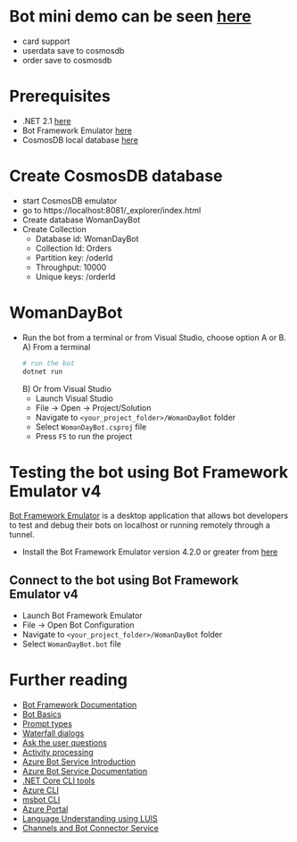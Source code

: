 # Bot mini demo can be seen [here][44]
- card support
- userdata save to cosmosdb
- order save to cosmosdb

# Prerequisites
- .NET 2.1 [here][43]
- Bot Framework Emulator [here][6]
- CosmosDB local database [here][42]

# Create CosmosDB database
- start CosmosDB emulator
- go to https://localhost:8081/_explorer/index.html
- Create database WomanDayBot
- Create Collection
    - Database id: WomanDayBot
    - Collection Id: Orders
    - Partition key: /oderId
    - Throughput: 10000
    - Unique keys: /orderId
# WomanDayBot

- Run the bot from a terminal or from Visual Studio, choose option A or B.
    A) From a terminal
    ```bash
    # run the bot
    dotnet run
    ```
    B) Or from Visual Studio
    - Launch Visual Studio
    - File -> Open -> Project/Solution
    - Navigate to `<your_project_folder>/WomanDayBot` folder
    - Select `WomanDayBot.csproj` file
    - Press `F5` to run the project

# Testing the bot using Bot Framework Emulator **v4**
[Bot Framework Emulator][5] is a desktop application that allows bot developers to test and debug their bots on localhost or running remotely through a tunnel.

- Install the Bot Framework Emulator version 4.2.0 or greater from [here][6]

## Connect to the bot using Bot Framework Emulator **v4**
- Launch Bot Framework Emulator
- File -> Open Bot Configuration
- Navigate to `<your_project_folder>/WomanDayBot` folder
- Select `WomanDayBot.bot` file

# Further reading
- [Bot Framework Documentation][20]
- [Bot Basics][32]
- [Prompt types][23]
- [Waterfall dialogs][24]
- [Ask the user questions][26]
- [Activity processing][25]
- [Azure Bot Service Introduction][21]
- [Azure Bot Service Documentation][22]
- [.NET Core CLI tools][23]
- [Azure CLI][7]
- [msbot CLI][9]
- [Azure Portal][10]
- [Language Understanding using LUIS][11]
- [Channels and Bot Connector Service][27]

[1]: https://dev.botframework.com
[4]: https://dotnet.microsoft.com/download
[5]: https://github.com/microsoft/botframework-emulator
[6]: https://github.com/Microsoft/BotFramework-Emulator/releases
[7]: https://docs.microsoft.com/cli/azure/?view=azure-cli-latest
[8]: https://docs.microsoft.com/cli/azure/install-azure-cli?view=azure-cli-latest
[9]: https://github.com/Microsoft/botbuilder-tools/tree/master/packages/MSBot
[10]: https://portal.azure.com
[11]: https://www.luis.ai
[20]: https://docs.botframework.com
[21]: https://docs.microsoft.com/azure/bot-service/bot-service-overview-introduction?view=azure-bot-service-4.0
[22]: https://docs.microsoft.com/azure/bot-service/?view=azure-bot-service-4.0
[23]: https://docs.microsoft.com/en-us/azure/bot-service/bot-builder-prompts?view=azure-bot-service-4.0
[24]: https://docs.microsoft.com/en-us/javascript/api/botbuilder-dialogs/waterfall
[25]: https://docs.microsoft.com/en-us/azure/bot-service/bot-builder-concept-activity-processing?view=azure-bot-service-4.0
[26]: https://docs.microsoft.com/en-us/azure/bot-service/bot-builder-tutorial-waterfall?view=azure-bot-service-4.0
[27]: https://docs.microsoft.com/en-us/azure/bot-service/bot-concepts?view=azure-bot-service-4.0
[30]: https://www.npmjs.com/package/restify
[31]: https://www.npmjs.com/package/dotenv
[32]: https://docs.microsoft.com/azure/bot-service/bot-builder-basics?view=azure-bot-service-4.0
[40]: https://aka.ms/azuredeployment
[41]: ./PREREQUISITES.md
[42]: https://docs.microsoft.com/en-us/azure/cosmos-db/local-emulator
[43]: https://dotnet.microsoft.com/download/dotnet-core/2.1
[44]: https://www.dropbox.com/s/9qirasydixdq5g4/womandaybot.mp4
